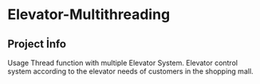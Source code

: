 # Elevator-Multithreading
## Project İnfo
Usage Thread function with multiple Elevator System. Elevator control system according to the elevator needs of customers in the shopping mall.
